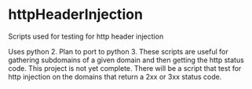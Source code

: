 # httpHeaderInjection
Scripts used for testing for http header injection

Uses python 2. Plan to port to python 3. These scripts are useful for gathering subdomains of a given domain and then getting the http status code.
This project is not yet complete. There will be a script that test for http injection on the domains that return a 2xx or 3xx status code.
